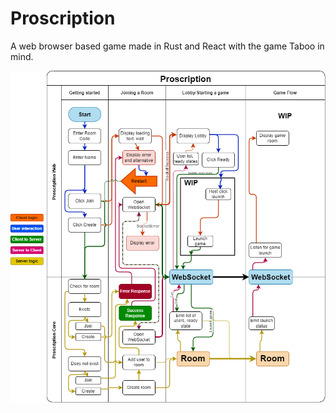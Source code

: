 # Proscription

A web browser based game made in Rust and React with the game Taboo in mind.

![Schematic](/web-core-schematic.png)
